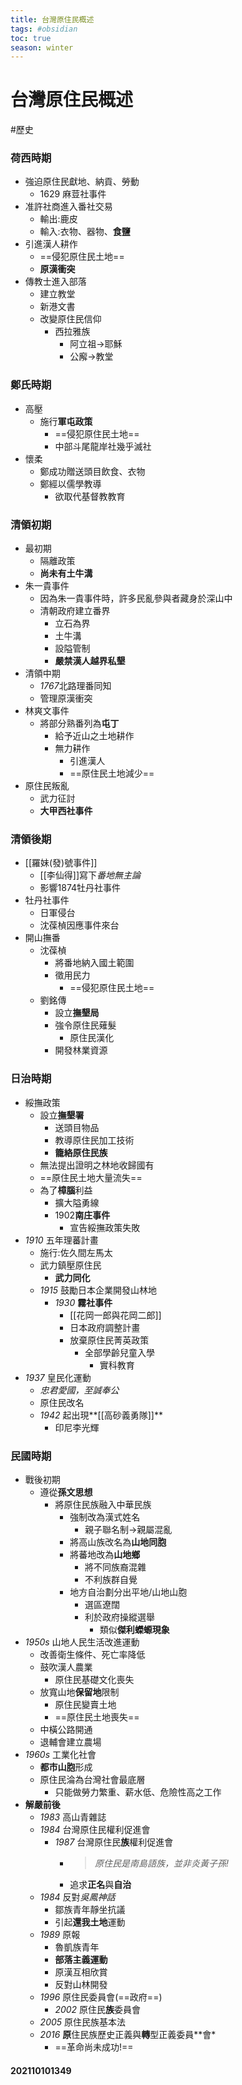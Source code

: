 ```yaml
---
title: 台灣原住民概述
tags: #obsidian 
toc: true
season: winter
---
```

# 台灣原住民概述
#歷史

### 荷西時期
- 強迫原住民獻地、納貢、勞動
    - 1629 麻荳社事件
- 准許社商進入番社交易
	- 輸出:鹿皮
	- 輸入:衣物、器物、**食鹽**
- 引進漢人耕作
	- ==侵犯原住民土地==
	- **原漢衝突**
- 傳教士進入部落
	- 建立教堂
	- 新港文書
	- 改變原住民信仰
		- 西拉雅族
			- 阿立祖->耶穌
			- 公廨->教堂

### 鄭氏時期
- 高壓
	- 施行**軍屯政策**
		- ==侵犯原住民土地==
		- 中部斗尾龍岸社幾乎滅社
- 懷柔
	- 鄭成功贈送頭目飲食、衣物
	- 鄭經以儒學教導
		- 欲取代基督教教育

### 清領初期
- 最初期
	- 隔離政策
	- **尚未有土牛溝**
- 朱一貴事件
	- 因為朱一貴事件時，許多民亂參與者藏身於深山中
	- 清朝政府建立番界
		- 立石為界
		- 土牛溝
		- 設隘管制
		- **嚴禁漢人越界私墾**
- 清領中期
	- *1767*北路理番同知
	- 管理原漢衝突
- 林爽文事件
	- 將部分熟番列為**屯丁**
		- 給予近山之土地耕作
		- 無力耕作
			- 引進漢人
			- ==原住民土地減少==
- 原住民叛亂
	- 武力征討
	- **大甲西社事件**

### 清領後期
- [[羅妹(發)號事件]]
	- [[李仙得]]寫下*番地無主論*
	- 影響1874牡丹社事件
- 牡丹社事件
	- 日軍侵台
	- 沈葆楨因應事件來台
- 開山撫番
	- 沈葆楨
		- 將番地納入國土範圍
		- 徵用民力
			- ==侵犯原住民土地==
	- 劉銘傳
		- 設立**撫墾局**
		- 強令原住民薙髮
			- 原住民漢化
		- 開發林業資源

### 日治時期
- 綏撫政策
	- 設立**撫墾署**
		- 送頭目物品
		- 教導原住民加工技術
		- **籠絡原住民族**
	- 無法提出證明之林地收歸國有
	- ==原住民土地大量流失==
	- 為了**樟腦**利益
		- 擴大隘勇線
		- 1902**南庄事件**
			- 宣告綏撫政策失敗
- *1910* 五年理蕃計畫
	- 施行:佐久間左馬太
	- 武力鎮壓原住民
		- **武力同化**
	- *1915* 鼓勵日本企業開發山林地
		- *1930* **霧社事件**
			- [[花岡一郎與花岡二郎]]
			- 日本政府調整計畫
			- 放棄原住民菁英政策
				- 全部學齡兒童入學
					- 實科教育
- *1937* 皇民化運動
	- *忠君愛國，至誠奉公*
	- 原住民改名
	- *1942* 起出現**[[高砂義勇隊]]**
		- 印尼李光輝

### 民國時期
- 戰後初期
	- 遵從**孫文思想**
		- 將原住民族融入中華民族
			- 強制改為漢式姓名
				- 親子聯名制->親屬混亂
			- 將高山族改名為**山地同胞**
			- 將蕃地改為**山地鄉**
				- 將不同族裔混雜
				- 不利族群自覺
			- 地方自治劃分出平地/山地山胞
				- 選區遼闊
				- 利於政府操縱選舉
					- 類似**傑利蠑螈現象**
- *1950s* 山地人民生活改進運動
	- 改善衛生條件、死亡率降低
	- 鼓吹漢人農業
		- 原住民基礎文化喪失
	- 放寬山地**保留地**限制
		- 原住民變賣土地
		- ==原住民土地喪失==
	- 中橫公路開通
	- 退輔會建立農場
- *1960s* 工業化社會
	- **都市山胞**形成
	- 原住民淪為台灣社會最底層
		- 只能做勞力繁重、薪水低、危險性高之工作
- **解嚴前後**
	- *1983* 高山青雜誌
	- *1984* 台灣原住民權利促進會
		- *1987* 台灣原住民**族**權利促進會
			- >*原住民是南島語族，並非炎黃子孫!*
			- 追求**正名**與**自治**
	- *1984* 反對*吳鳳神話*
		- 鄒族青年靜坐抗議
		- 引起**還我土地**運動
	- *1989* 原報
		- 魯凱族青年
		- **部落主義運動**
		- 原漢互相欣賞
		- 反對山林開發
	- *1996* 原住民委員會(==政府==)
		- *2002* 原住民**族**委員會
	- *2005* 原住民族基本法
	- *2016* **原**住民族歷史正義與**轉**型正義委員**會*
		- ==革命尚未成功!==

#### 202110101349
